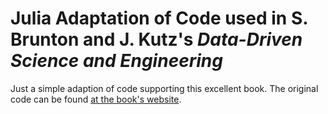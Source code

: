 # Julia Adaptation of Code used in S. Brunton and J. Kutz's _Data-Driven Science and Engineering_

Just a simple adaption of code supporting this excellent book. The original code can be found [at the book's website](https://databookuw.com). 